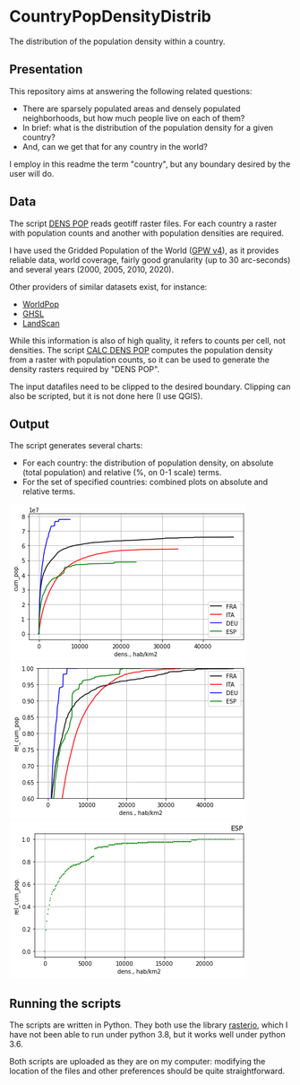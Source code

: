 # CountryPopDensityDistrib
The distribution of the population density within a country.

## Presentation
This repository aims at answering the following related questions:

* There are sparsely populated areas and densely populated neighborhoods, but how much people live on each of them? 
* In brief: what is the distribution of the population density for a given country? 
* And, can we get that for any country in the world?

I employ in this readme the term "country", but any boundary desired by the user will do.

## Data
The script [DENS POP](https://github.com/Rigonz/CountryPopDensityDistrib/blob/main/DENS%20POP%20R2%20py36.py) reads geotiff raster files. For each country a raster with population counts and another with population densities are required.

I have used the Gridded Population of the World ([GPW v4](https://sedac.ciesin.columbia.edu/data/collection/gpw-v4/sets/browse)), as it provides reliable data, world coverage, fairly good granularity (up to 30 arc-seconds) and several years (2000, 2005, 2010, 2020). 

Other providers of similar datasets exist, for instance:
* [WorldPop](https://www.worldpop.org/project/categories?id=3)
* [GHSL](https://ghsl.jrc.ec.europa.eu/datasets.php)
* [LandScan](https://landscan.ornl.gov/)

While this information is also of high quality, it refers to counts per cell, not densities. The script [CALC DENS POP](https://github.com/Rigonz/CountryPopDensityDistrib/blob/main/CALC%20DENS%20POP%20R1%20py36.py) computes the population density from a raster with population counts, so it can be used to generate the density rasters required by "DENS POP".

The input datafiles need to be clipped to the desired boundary. Clipping can also be scripted, but it is not done here (I use QGIS).

## Output
The script generates several charts:
* For each country: the distribution of population density, on absolute (total population) and relative (%, on 0-1 scale) terms.
* For the set of specified countries: combined plots on absolute and relative terms. 

![Combined_1](https://github.com/Rigonz/CountryPopDensityDistrib/blob/main/Images/All_A_01.png)
![Combined_2](https://github.com/Rigonz/CountryPopDensityDistrib/blob/main/Images/All_R_02.png)
![ESP_1](https://github.com/Rigonz/CountryPopDensityDistrib/blob/main/Images/ESP_R.png)

## Running the scripts
The scripts are written in Python. They both use the library [rasterio](https://rasterio.readthedocs.io/en/latest/index.html#), which I have not been able to run under python 3.8, but it works well under python 3.6.

Both scripts are uploaded as they are on my computer: modifying the location of the files and other preferences should be quite straightforward.

